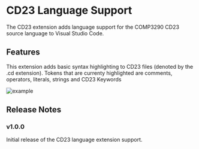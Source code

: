 # CD23 Language Support

The CD23 extension adds language support for the COMP3290 CD23 source language to Visual Studio Code.

## Features

This extension adds basic syntax highlighting to CD23 files (denoted by the .cd extension). Tokens that are currenty highlighted are comments, operators, literals, strings and CD23 Keywords

![example](https://github.com/swiftwombat/swiftwombat/assets/61484083/ebcd6bda-8403-4aaa-a717-3bee95624e01)

## Release Notes

### v1.0.0
Initial release of the CD23 language extension support.
